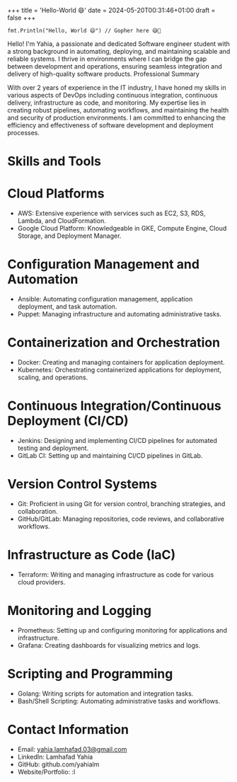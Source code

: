 +++
title = 'Hello-World 😄'
date = 2024-05-20T00:31:46+01:00
draft = false
+++

```
fmt.Println("Hello, World 😄") // Gopher here 😅🦫
```

Hello! I'm Yahia, a passionate and dedicated Software engineer student with a strong background in automating, deploying, and maintaining scalable and reliable systems. I thrive in environments where I can bridge the gap between development and operations, ensuring seamless integration and delivery of high-quality software products.
Professional Summary

With over 2 years of experience in the IT industry, I have honed my skills in various aspects of DevOps including continuous integration, continuous delivery, infrastructure as code, and monitoring. My expertise lies in creating robust pipelines, automating workflows, and maintaining the health and security of production environments. I am committed to enhancing the efficiency and effectiveness of software development and deployment processes.

# Skills and Tools

# Cloud Platforms

* AWS: Extensive experience with services such as EC2, S3, RDS, Lambda, and CloudFormation.
* Google Cloud Platform: Knowledgeable in GKE, Compute Engine, Cloud Storage, and Deployment Manager.

# Configuration Management and Automation

* Ansible: Automating configuration management, application deployment, and task automation.
* Puppet: Managing infrastructure and automating administrative tasks.

# Containerization and Orchestration

* Docker: Creating and managing containers for application deployment.
* Kubernetes: Orchestrating containerized applications for deployment, scaling, and operations.

# Continuous Integration/Continuous Deployment (CI/CD)

* Jenkins: Designing and implementing CI/CD pipelines for automated testing and deployment.
* GitLab CI: Setting up and maintaining CI/CD pipelines in GitLab.

# Version Control Systems

* Git: Proficient in using Git for version control, branching strategies, and collaboration.
* GitHub/GitLab: Managing repositories, code reviews, and collaborative workflows.

# Infrastructure as Code (IaC)

* Terraform: Writing and managing infrastructure as code for various cloud providers.

# Monitoring and Logging

* Prometheus: Setting up and configuring monitoring for applications and infrastructure.
* Grafana: Creating dashboards for visualizing metrics and logs.

# Scripting and Programming

* Golang: Writing scripts for automation and integration tasks.
* Bash/Shell Scripting: Automating administrative tasks and workflows.

# Contact Information

- Email: yahia.lamhafad.03@gmail.com
- LinkedIn: Lamhafad Yahia
- GitHub: github.com/yahialm
- Website/Portfolio: :l
